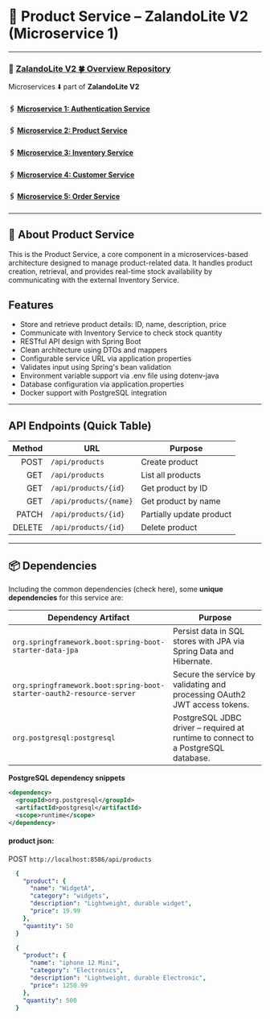 # 🛒 Product  Service – ZalandoLite V2 (Microservice 1)

---

### 🔗 [ZalandoLite V2  🍀 Overview Repository ](https://github.com/Ochwada/ZalandoLiteV2-MicroservicesArchitecture)

Microservices ⬇️ part of **ZalandoLite V2**

#### 🖇️ [Microservice 1: Authentication Service](https://github.com/Ochwada/ZalandoLiteV2-authentication)

#### 🖇️ [Microservice 2: Product Service](https://github.com/reyhanovelek/ZalandoLiteV2-product1)

#### 🖇️ [Microservice 3: Inventory Service](https://github.com/Ochwada/ZalandoLiteV2-inventory)

#### 🖇️ [Microservice 4: Customer Service ](https://github.com/reyhanovelek/customer-service)

#### 🖇️ [Microservice 5: Order Service](https://github.com/Ochwada/ZalandoLiteV2-order)

---

## 📖 About Product Service

This is the Product Service, a core component in a microservices-based architecture designed to manage product-related
data. It handles product creation, retrieval, and provides real-time stock availability by communicating with the
external Inventory Service.

## Features

* Store and retrieve product details: ID, name, description, price
* Communicate with Inventory Service to check stock quantity
* RESTful API design with Spring Boot
* Clean architecture using DTOs and mappers
* Configurable service URL via application properties
* Validates input using Spring's bean validation
* Environment variable support via .env file using dotenv-java
* Database configuration via application.properties
* Docker support with PostgreSQL integration

---

## API Endpoints (Quick Table)

| Method | URL                    | Purpose                  |
|-------:|------------------------|--------------------------|
|   POST | `/api/products`        | Create product           |
|    GET | `/api/products`        | List all products        |
|    GET | `/api/products/{id}`   | Get product by ID        |
|    GET | `/api/products/{name}` | Get product by name      |
|  PATCH | `/api/products/{id}`   | Partially update product |
| DELETE | `/api/products/{id}`   | Delete product           |

---

## 📦 Dependencies

Including the common dependencies (check here), some **unique dependencies** for this service are:

| Dependency Artifact                                                   | Purpose                                                                           |
|-----------------------------------------------------------------------|-----------------------------------------------------------------------------------|
| `org.springframework.boot:spring-boot-starter-data-jpa`               | Persist data in SQL stores with JPA via Spring Data and Hibernate.                |
| `org.springframework.boot:spring-boot-starter-oauth2-resource-server` | Secure the service by validating and processing OAuth2 JWT access tokens.         |
| `org.postgresql:postgresql`                                           | PostgreSQL JDBC driver – required at runtime to connect to a PostgreSQL database. |

**PostgreSQL dependency snippets**


```xml
<dependency>
  <groupId>org.postgresql</groupId>
  <artifactId>postgresql</artifactId>
  <scope>runtime</scope>
</dependency>
```

#### product json: 
POST `http://localhost:8586/api/products`
```yaml
  {
    "product": {
      "name": "WidgetA",
      "category": "widgets",
      "description": "Lightweight, durable widget",
      "price": 19.99
    },
    "quantity": 50
  }

  {
    "product": {
      "name": "iphone 12 Mini",
      "category": "Electronics",
      "description": "Lightweight, durable Electronic",
      "price": 1250.99
    },
    "quantity": 500
  }


```
